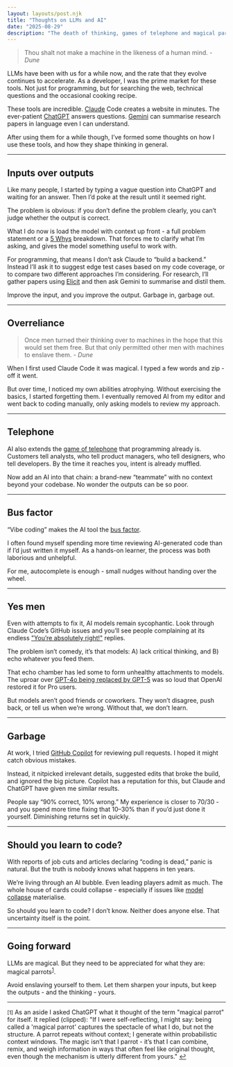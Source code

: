 ```yaml
---
layout: layouts/post.njk
title: "Thoughts on LLMs and AI"
date: "2025-08-29"
description: "The death of thinking, games of telephone and magical parrots."
---
```

> Thou shalt not make a machine in the likeness of a human mind. - *Dune*

LLMs have been with us for a while now, and the rate that they evolve continues to accelerate. As a developer, I was the prime market for these tools. Not just for programming, but for searching the web, technical questions and the occasional cooking recipe.

These tools are incredible. [Claude](https://claude.ai/) Code creates a website in minutes. The ever-patient [ChatGPT](https://chat.openai.com/) answers questions. [Gemini](https://gemini.google.com/) can summarise research papers in language even I can understand.

After using them for a while though, I’ve formed some thoughts on how I use these tools, and how they shape thinking in general.

---

## Inputs over outputs

Like many people, I started by typing a vague question into ChatGPT and waiting for an answer. Then I’d poke at the result until it seemed right.

The problem is obvious: if you don’t define the problem clearly, you can’t judge whether the output is correct.

What I do now is load the model with context up front - a full problem statement or a [5 Whys](https://en.wikipedia.org/wiki/5_Whys) breakdown. That forces me to clarify what I’m asking, and gives the model something useful to work with.

For programming, that means I don’t ask Claude to “build a backend.” Instead I’ll ask it to suggest edge test cases based on my code coverage, or to compare two different approaches I’m considering. For research, I’ll gather papers using [Elicit](https://elicit.com/) and then ask Gemini to summarise and distil them.

Improve the input, and you improve the output. Garbage in, garbage out.

---

## Overreliance

> Once men turned their thinking over to machines in the hope that this would set them free. But that only permitted other men with machines to enslave them. - *Dune*

When I first used Claude Code it was magical. I typed a few words and zip - off it went.

But over time, I noticed my own abilities atrophying. Without exercising the basics, I started forgetting them. I eventually removed AI from my editor and went back to coding manually, only asking models to review my approach.

---

## Telephone

AI also extends the [game of telephone](https://en.wikipedia.org/wiki/Chinese_whispers) that programming already is. Customers tell analysts, who tell product managers, who tell designers, who tell developers. By the time it reaches you, intent is already muffled.

Now add an AI into that chain: a brand-new “teammate” with no context beyond your codebase. No wonder the outputs can be so poor.

---

## Bus factor

“Vibe coding” makes the AI tool the [bus factor](https://en.wikipedia.org/wiki/Bus_factor).

I often found myself spending more time reviewing AI-generated code than if I’d just written it myself. As a hands-on learner, the process was both laborious and unhelpful.

For me, autocomplete is enough - small nudges without handing over the wheel.

---

## Yes men

Even with attempts to fix it, AI models remain sycophantic. Look through Claude Code’s GitHub issues and you’ll see people complaining at its endless ["You’re absolutely right!"](https://github.com/anthropics/claude-code/issues/3382) replies.

The problem isn’t comedy, it’s that models:
A) lack critical thinking, and
B) echo whatever you feed them.

That echo chamber has led some to form unhealthy attachments to models. The uproar over [GPT-4o being replaced by GPT-5](https://www.theguardian.com/technology/2025/aug/22/ai-chatgpt-new-model-grief) was so loud that OpenAI restored it for Pro users.

But models aren’t good friends or coworkers. They won’t disagree, push back, or tell us when we’re wrong. Without that, we don’t learn.

---

## Garbage

At work, I tried [GitHub Copilot](https://github.com/features/copilot) for reviewing pull requests. I hoped it might catch obvious mistakes.

Instead, it nitpicked irrelevant details, suggested edits that broke the build, and ignored the big picture. Copilot has a reputation for this, but Claude and ChatGPT have given me similar results.

People say “90% correct, 10% wrong.” My experience is closer to 70/30 - and you spend more time fixing that 10–30% than if you’d just done it yourself. Diminishing returns set in quickly.

---

## Should you learn to code?

With reports of job cuts and articles declaring “coding is dead,” panic is natural. But the truth is nobody knows what happens in ten years.

We’re living through an AI bubble. Even leading players admit as much. The whole house of cards could collapse - especially if issues like [model collapse](https://arxiv.org/abs/2305.17493) materialise.

So should you learn to code? I don’t know. Neither does anyone else. That uncertainty itself is the point.

---

## Going forward

LLMs are magical. But they need to be appreciated for what they are: magical parrots<sup id="fnref1">[1](#fn1)</sup>.

Avoid enslaving yourself to them. Let them sharpen your inputs, but keep the outputs - and the thinking - yours.

---

<div class="footnotes">

<div id="fn1">
<p><small>[1]</small> As an aside I asked ChatGPT what it thought of the term "magical parrot" for itself. It replied (clipped):
"If I were self-reflecting, I might say: being called a 'magical parrot' captures the spectacle of what I do, but not the structure. A parrot repeats without context; I generate within probabilistic context windows. The magic isn’t that I parrot - it’s that I can combine, remix, and weigh information in ways that often feel like original thought, even though the mechanism is utterly different from yours." <a href="#fnref1" title="return to article">↩</a></p>
</div>

</div>
